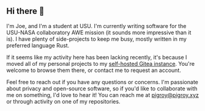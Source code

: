 ## Hi there 👋

<!--
**joepigott/joepigott** is a ✨ _special_ ✨ repository because its `README.md` (this file) appears on your GitHub profile.

Here are some ideas to get you started:

- 🔭 I’m currently working on ...
- 🌱 I’m currently learning ...
- 👯 I’m looking to collaborate on ...
- 🤔 I’m looking for help with ...
- 💬 Ask me about ...
- 📫 How to reach me: ...
- 😄 Pronouns: ...
- ⚡ Fun fact: ...
-->

I'm Joe, and I'm a student at USU. I'm currently writing software for the USU-NASA collaboratory AWE mission (it sounds more
impressive than it is). I have plenty of side-projects to keep me busy, mostly written in my preferred language Rust.

If it seems like my activity here has been lacking recently, it's because I moved all of my personal projects to my
[self-hosted Gitea instance](https://git.pigroy.xyz). You're welcome to browse them there, or contact me to request an
account.

Feel free to reach out if you have any questions or concerns. I'm passionate about privacy and open-source software, so if
you'd like to collaborate with me on something, I'd love to hear it! You can reach me at pigroy@pigroy.xyz or through activity
on one of my repositories.

